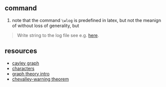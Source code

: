 ## command
1. note that the command `\wlog` is predefined in latex, but not the meanign of without loss of generality, but 
> Write string to the log file
see e.g. [here](https://latexref.xyz/_005cwlog.html).

## resources
* [cayley graph](https://math.osu.edu/sites/math.osu.edu/files/Cayley.pdf)
* [characters](https://people.eecs.berkeley.edu/~luca/expanders2016/lecture15.pdf)
* [graph theory intro](https://kevintshoemaker.github.io/NRES-746/graph.theory.html)
* [chevalley-warning theorem](http://math.uga.edu/~pete/4400ChevalleyWarning.pdf)